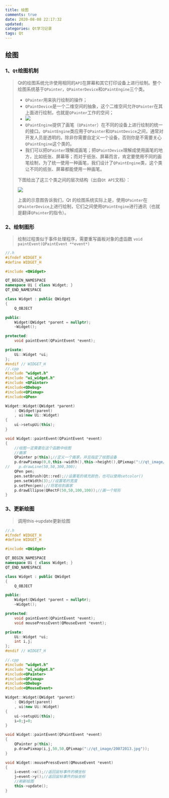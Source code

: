 ```yaml
---
title: 绘图
comments: true
date: 2020-08-08 22:17:32
updated:
categories: Qt学习记录
tags: Qt
---
```


## 绘图

### 1、`Qt`绘图机制

> Qt的绘图系统允许使用相同的`API`在屏幕和其它打印设备上进行绘制。整个绘图系统基于`QPainter`，`QPainterDevice`和`QPaintEngine`三个类。
>
> - `QPainter`用来执行绘制的操作；
> - `QPaintDevice`是一个二维空间的抽象，这个二维空间允许`QPainter`在其上面进行绘制，也就是`QPainter`工作的空间；
> - ![](207222.JPG)
> - `QPaintEngine`提供了画笔（`QPainter`）在不同的设备上进行绘制的统一的接口。`QPaintEngine`类应用于`QPainter`和`QPaintDevice`之间，通常对开发人员是透明的。除非你需要自定义一个设备，否则你是不需要关心`QPaintEngine`这个类的。
> - 我们可以把`QPainter`理解成画笔；把`QPaintDevice`理解成使用画笔的地方，比如纸张、屏幕等；而对于纸张、屏幕而言，肯定要使用不同的画笔绘制，为了统一使用一种画笔，我们设计了`QPaintEngine`类，这个类让不同的纸张、屏幕都能使用一种画笔。
>
> 
>
> 下图给出了这三个类之间的层次结构（出自`Qt API`文档）：
>
> ![](207221.png)
>
> 上面的示意图告诉我们，Qt 的绘图系统实际上是，使用`QPainter`在`QPainterDevice`上进行绘制，它们之间使用`QPaintEngine`进行通讯（也就是翻译`QPainter`的指令）。
<!-- more -->

### 2、绘制图形

> 绘制过程类似于事件处理程序，需要重写画板对象的虚函数 `void paintEvent(QPaintEvent **event*)`

```c++
//.h
#ifndef WIDGET_H
#define WIDGET_H

#include <QWidget>

QT_BEGIN_NAMESPACE
namespace Ui { class Widget; }
QT_END_NAMESPACE

class Widget : public QWidget
{
    Q_OBJECT

public:
    Widget(QWidget *parent = nullptr);
    ~Widget();

protected:
    void paintEvent(QPaintEvent *event);

private:
    Ui::Widget *ui;
};
#endif // WIDGET_H
//.cpp
#include "widget.h"
#include "ui_widget.h"
#include <QPainter>
#include<QDebug>
#include<QPixmap>
#include<QPen>

Widget::Widget(QWidget *parent)
    : QWidget(parent)
    , ui(new Ui::Widget)
{
    ui->setupUi(this);
}

void Widget::paintEvent(QPaintEvent *event)
{
    //绘图一定需要在这个函数中绘图
    //画家
    QPainter p(this);//定义一个画家，并且指定了绘图设备
    p.drawPixmap(0,0,this->width(),this->height(),QPixmap("://qt_image/earth.jpg"));
//    p.drawLine(50,50,300,300);
    QPen pen;
    pen.setBrush(Qt::red);//设置笔的填充颜色，也可以使用setcolor()
    pen.setWidth(3);//设置笔的宽度
    p.setPen(pen);//将笔给到画家
    p.drawEllipse(QRectF(50,50,100,100));//画一个矩形
}

```

### 3、更新绘图

> 调用this->update更新绘图

```c++
//.h
#ifndef WIDGET_H
#define WIDGET_H

#include <QWidget>

QT_BEGIN_NAMESPACE
namespace Ui { class Widget; }
QT_END_NAMESPACE

class Widget : public QWidget
{
    Q_OBJECT

public:
    Widget(QWidget *parent = nullptr);
    ~Widget();

protected:
    void paintEvent(QPaintEvent *event);
    void mousePressEvent(QMouseEvent *event);

private:
    Ui::Widget *ui;
    int i,j;
};
#endif // WIDGET_H

//.cpp
#include "widget.h"
#include "ui_widget.h"
#include<QPainter>
#include<QPixmap>
#include<QDebug>
#include<QMouseEvent>

Widget::Widget(QWidget *parent)
    : QWidget(parent)
    , ui(new Ui::Widget)
{
    ui->setupUi(this);
    i=0;j=0;
}

void Widget::paintEvent(QPaintEvent *event)
{
    QPainter p(this);
    p.drawPixmap(i,j,50,50,QPixmap("://qt_image/20072013.jpg"));
}

void Widget::mousePressEvent(QMouseEvent *event)
{
    i=event->x();//返回鼠标事件的横坐标
    j=event->y();//返回鼠标事件的纵坐标
    //刷新绘图
    this->update();
}
```